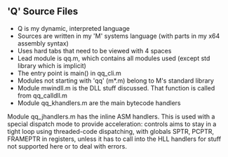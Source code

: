 ## 'Q' Source Files

* Q is my dynamic, interpreted language
* Sources are written in my 'M' systems language (with parts in my x64 assembly syntax)
* Uses hard tabs that need to be viewed with 4 spaces
* Lead module is qq.m, which contains all modules used (except std library which is implicit)
* The entry point is main() in qq_cli.m
* Modules not starting with 'qq' (m*.m) belong to M's standard library
* Module mwindll.m is the DLL stuff discussed. That function is called from qq_calldll.m
* Module qq_khandlers.m are the main bytecode handlers

Module qq_jhandlers.m has the inline ASM handlers. This is used with a special dispatch mode to provide acceleration: controls aims to stay in a tight loop using threaded-code dispatching, with globals SPTR, PCPTR, FRAMEPTR in registers, unless it has to call into the HLL handlers for stuff not supported here or to deal with errors.
